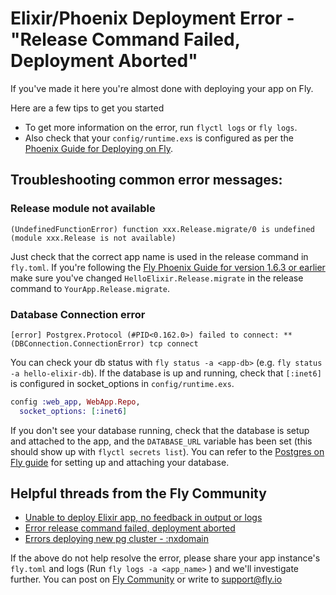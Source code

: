 # Elixir/Phoenix Deployment Error - "Release Command Failed, Deployment Aborted"

If you've made it here you're almost done with deploying your app on Fly.

Here are a few tips to get you started
- To get more information on the error, run `flyctl logs` or `fly logs`.
- Also check that your `config/runtime.exs` is configured as per the [Phoenix Guide for Deploying on Fly](https://hexdocs.pm/phoenix/fly.html#runtime-configuration).

## Troubleshooting common error messages:

  ### Release module not available
  ```output
  (UndefinedFunctionError) function xxx.Release.migrate/0 is undefined (module xxx.Release is not available)
  ```
  
  Just check that the correct app name is used in the release command in `fly.toml`. If you're following the [Fly Phoenix Guide for version 1.6.3 or earlier](https://fly.io/docs/getting-started/legacy_elixir/) make sure you've changed `HelloElixir.Release.migrate` in the release command to `YourApp.Release.migrate`.
  
  
  ### Database Connection error
  ```output
  [error] Postgrex.Protocol (#PID<0.162.0>) failed to connect: ** (DBConnection.ConnectionError) tcp connect
  ```
  
  You can check your db status with `fly status -a <app-db>` (e.g. `fly status -a hello-elixir-db`). If the database is up and running, check that `[:inet6]` is configured in socket_options in `config/runtime.exs`.
  ```elixir
  config :web_app, WebApp.Repo,
    socket_options: [:inet6]
  ```
   If you don't see your database running, check that the database is setup and attached to the app, and the `DATABASE_URL` variable has been set (this should show up with `flyctl secrets list`). You can refer to the [Postgres on Fly guide](https://fly.io/docs/reference/postgres/) for setting up and attaching your database.
 
 
## Helpful threads from the Fly Community
  - [Unable to deploy Elixir app, no feedback in output or logs](https://community.fly.io/t/unable-to-deploy-elixir-app-no-feedback-in-output-or-logs/1664/26)
  - [Error release command failed, deployment aborted](https://community.fly.io/t/error-release-command-failed-deployment-aborted/2918)
  - [Errors deploying new pg cluster - :nxdomain](https://community.fly.io/t/errors-deploying-new-pg-cluster-nxdomain/3432)


If the above do not help resolve the error, please share your app instance's `fly.toml` and logs (Run `fly logs -a <app_name>` ) and we'll investigate further. You can post on [Fly Community](https://community.fly.io/) or write to support@fly.io
